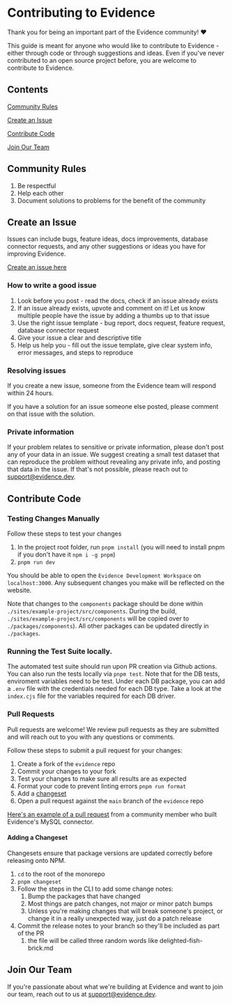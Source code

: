 # Contributing to Evidence

Thank you for being an important part of the Evidence community! ❤️

This guide is meant for anyone who would like to contribute to Evidence - either through code or through suggestions and ideas. Even if you've never contributed to an open source project before, you are welcome to contribute to Evidence.

## Contents

[Community Rules](#community-rules)

[Create an Issue](#create-an-issue)

[Contribute Code](#contribute-code)

[Join Our Team](#join-our-team)

## Community Rules

1. Be respectful
2. Help each other
3. Document solutions to problems for the benefit of the community

## Create an Issue

Issues can include bugs, feature ideas, docs improvements, database connector requests, and any other suggestions or ideas you have for improving Evidence.

[Create an issue here](https://github.com/evidence-dev/evidence/issues/new/choose)

### How to write a good issue

1. Look before you post - read the docs, check if an issue already exists
2. If an issue already exists, upvote and comment on it! Let us know multiple people have the issue by adding a thumbs up to that issue
3. Use the right issue template - bug report, docs request, feature request, database connector request
4. Give your issue a clear and descriptive title
5. Help us help you - fill out the issue template, give clear system info, error messages, and steps to reproduce

### Resolving issues

If you create a new issue, someone from the Evidence team will respond within 24 hours.

If you have a solution for an issue someone else posted, please comment on that issue with the solution.

### Private information

If your problem relates to sensitive or private information, please don't post any of your data in an issue. We suggest creating a small test dataset that can reproduce the problem without revealing any private info, and posting that data in the issue. If that's not possible, please reach out to support@evidence.dev.

## Contribute Code

### Testing Changes Manually

Follow these steps to test your changes

1. In the project root folder, run `pnpm install` (you will need to install pnpm if you don't have it `npm i -g pnpm`)
2. `pnpm run dev`

You should be able to open the `Evidence Development Workspace` on `localhost:3000`. Any subsequent changes you make will be reflected on the website.

Note that changes to the `components` package should be done within `./sites/example-project/src/components`. During the build, `./sites/example-project/src/components` will be copied over to `./packages/components`). All other packages can be updated directly in `./packages`.

### Running the Test Suite locally.

The automated test suite should run upon PR creation via Github actions.
You can also run the tests locally via `pnpm test`. Note that for the DB tests, enviroment variables need to be test. Under each DB package, you can add a `.env` file with the credentials needed for each DB type. Take a look at the `index.cjs` file for the variables required for each DB driver.

### Pull Requests

Pull requests are welcome! We review pull requests as they are submitted and will reach out to you with any questions or comments.

Follow these steps to submit a pull request for your changes:

1. Create a fork of the `evidence` repo
2. Commit your changes to your fork
3. Test your changes to make sure all results are as expected
4. Format your code to prevent linting errors `pnpm run format`  
5. Add a [changeset](#adding-a-changeset)
6. Open a pull request against the `main` branch of the `evidence` repo

[Here's an example of a pull request](https://github.com/evidence-dev/evidence/pull/165) from a community member who built Evidence's MySQL connector.

#### Adding a Changeset

Changesets ensure that package versions are updated correctly before releasing onto NPM.

1. `cd` to the root of the monorepo
2. `pnpm changeset`
3. Follow the steps in the CLI to add some change notes:
   1. Bump the packages that have changed
   2. Most things are patch changes, not major or minor patch bumps
   3. Unless you're making changes that will break someone's project, or change it in a really unexpected way, just do a patch release
4. Commit the release notes to your branch so they'll be included as part of the PR
   1. the file will be called three random words like delighted-fish-brick.md

## Join Our Team

If you're passionate about what we're building at Evidence and want to join our team, reach out to us at support@evidence.dev.
